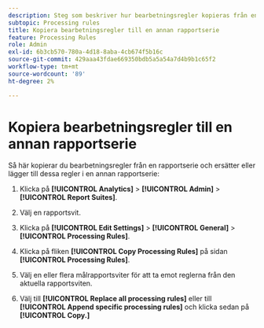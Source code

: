 ```yaml
---
description: Steg som beskriver hur bearbetningsregler kopieras från en rapportsserie och ersätter eller lägger till dessa regler i en annan rapportsvit.
subtopic: Processing rules
title: Kopiera bearbetningsregler till en annan rapportserie
feature: Processing Rules
role: Admin
exl-id: 6b3cb570-780a-4d18-8aba-4cb674f5b16c
source-git-commit: 429aaa43fdae669350bdb5a5a54a7d4b9b1c65f2
workflow-type: tm+mt
source-wordcount: '89'
ht-degree: 2%

---
```


# Kopiera bearbetningsregler till en annan rapportserie

Så här kopierar du bearbetningsregler från en rapportserie och ersätter eller lägger till dessa regler i en annan rapportserie:

1. Klicka på **[!UICONTROL Analytics]** > **[!UICONTROL Admin]** > **[!UICONTROL Report Suites]**.
1. Välj en rapportsvit.
1. Klicka på **[!UICONTROL Edit Settings]** > **[!UICONTROL General]** > **[!UICONTROL Processing Rules]**.

1. Klicka på fliken **[!UICONTROL Copy Processing Rules]** på sidan **[!UICONTROL Processing Rules]**.
1. Välj en eller flera målrapportsviter för att ta emot reglerna från den aktuella rapportsviten.
1. Välj till **[!UICONTROL Replace all processing rules]** eller till **[!UICONTROL Append specific processing rules]** och klicka sedan på **[!UICONTROL Copy.]**
